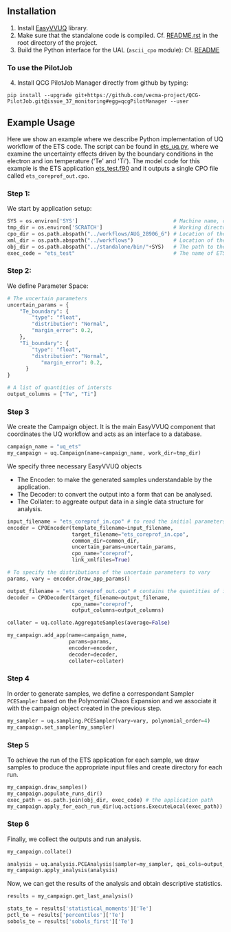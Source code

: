 ## Installation

1. Install [EasyVVUQ](https://easyvvuq.readthedocs.io/en/latest/installation.html) library.
2. Make sure that the standalone code is compiled. Cf. [README.rst](https://github.com/vecma-ipp/MFW/blob/devel/README.rst) in the root directory of the project.
3. Build the Python interface for the UAL (`ascii_cpo` module): Cf. [README](https://github.com/vecma-ipp/MFW/tree/devel/ual/python_interface)

### To use the PilotJob
4. Install QCG PilotJob Manager directly from github by typing:

`pip install --upgrade git+https://github.com/vecma-project/QCG-PilotJob.git@issue_37_monitoring#egg=qcgPilotManager --user`


## Example Usage

Here we show an example where we describe Python implementation of UQ workflow of the ETS code. 
The script can be found in [ets_uq.py](https://github.com/vecma-ipp/MFW/blob/devel/uq/ets_uq.py), where we examine the uncertainty effects driven by the boundary conditions in the electron and ion temperature ('Te' and 'Ti'). 
The model code for this example is the ETS application [ets_test.f90](https://github.com/vecma-ipp/MFW/blob/devel/standalone/src/ets_test.f90) and it outputs a single CPO file called `ets_coreprof_out.cpo`.


### Step 1: 
We start by application setup:

```python
SYS = os.environ['SYS']                               # Machine name, cf. config file in the root folder.
tmp_dir = os.environ['SCRATCH']                       # Working directory: to be defined in .bashrc file.
cpo_dir = os.path.abspath("../workflows/AUG_28906_6") # Location of the CPO files.
xml_dir = os.path.abspath("../workflows")             # Location of the XML and XSD files.
obj_dir = os.path.abspath("../standalone/bin/"+SYS)   # The path to the application executables.
exec_code = "ets_test"                                # The name of ETS application.
```

### Step 2: 
We define Parameter Space: 

```python
# The uncertain parameters 
uncertain_params = {
    "Te_boundary": {
        "type": "float",
        "distribution": "Normal",
        "margin_error": 0.2,
    },
    "Ti_boundary": {
        "type": "float",
        "distribution": "Normal",
           "margin_error": 0.2,
      }
}

# A list of quantities of intersts
output_columns = ["Te", "Ti"] 
```


### Step 3
We create the Campaign object. It is the main EasyVVUQ component that coordinates the UQ workflow and acts as an interface to a database. 

```python
campaign_name = "uq_ets"
my_campaign = uq.Campaign(name=campaign_name, work_dir=tmp_dir)

```

We specify three necessary EasyVVUQ objects
- The Encoder: to make the generated samples understandable by the application.
- The Decoder: to convert the output into a form that can be analysed.
- The Collater: to aggreate output data in a single data structure for analysis.

```python
input_filename = "ets_coreprof_in.cpo" # to read the initial parameters and 
encoder = CPOEncoder(template_filename=input_filename,
                     target_filename="ets_coreprof_in.cpo",
                     common_dir=common_dir,
                     uncertain_params=uncertain_params,
                     cpo_name="coreprof",
                     link_xmlfiles=True)

# To specify the distributions of the uncertain parameters to vary
params, vary = encoder.draw_app_params()

output_filename = "ets_coreprof_out.cpo" # contains the quantities of interest values
decoder = CPODecoder(target_filename=output_filename,
                     cpo_name="coreprof",
                     output_columns=output_columns)

collater = uq.collate.AggregateSamples(average=False)

my_campaign.add_app(name=campaign_name,
                    params=params,
                    encoder=encoder,
                    decoder=decoder,
                    collater=collater)
```


### Step 4
In order to generate samples, we define a correspondant Sampler `PCESampler` based on the Polynomial Chaos Expansion and we associate it with the campaign object created in the previous step.

```python
my_sampler = uq.sampling.PCESampler(vary=vary, polynomial_order=4)
my_campaign.set_sampler(my_sampler)
```

### Step 5
To achieve the run of the ETS application for each sample, we draw samples to produce the appropriate input files
 and create directory for each run. 
```python
my_campaign.draw_samples()
my_campaign.populate_runs_dir()
exec_path = os.path.join(obj_dir, exec_code) # the application path
my_campaign.apply_for_each_run_dir(uq.actions.ExecuteLocal(exec_path))
```


### Step 6
Finally, we collect the outputs and run analysis.

```python
my_campaign.collate()

analysis = uq.analysis.PCEAnalysis(sampler=my_sampler, qoi_cols=output_columns)
my_campaign.apply_analysis(analysis)
```

Now, we can get the results of the analysis and obtain descriptive statistics.

```python
results = my_campaign.get_last_analysis()

stats_te = results['statistical_moments']['Te']
pctl_te = results['percentiles']['Te']
sobols_te = results['sobols_first']['Te']
```
